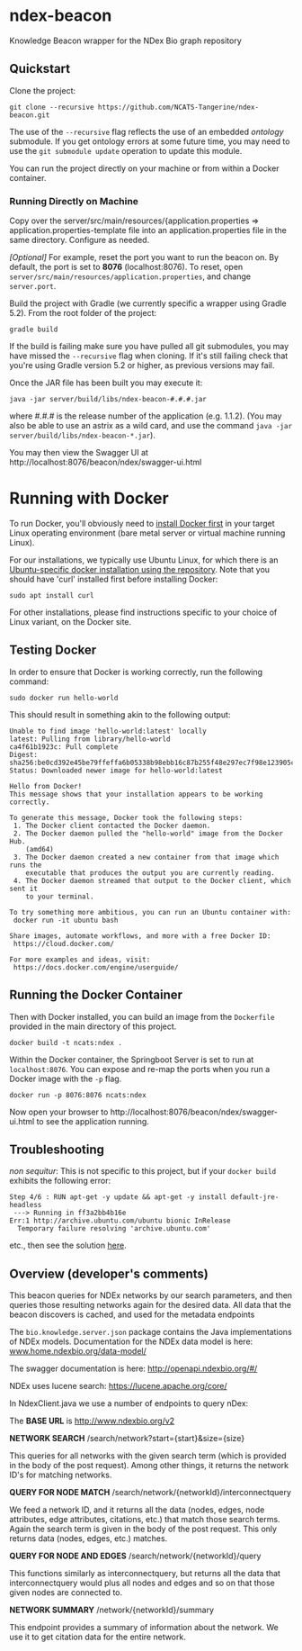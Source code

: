 # ndex-beacon #

Knowledge Beacon wrapper for the NDex Bio graph repository

## Quickstart

Clone the project:

```shell
git clone --recursive https://github.com/NCATS-Tangerine/ndex-beacon.git
```

The use of the `--recursive` flag reflects the use of an embedded *ontology* submodule. If you get ontology errors at 
some future time, you may need to use the `git submodule update` operation to update this module.

You can run the project directly on your machine or from within a Docker container.

### Running Directly on Machine

Copy over the server/src/main/resources/{application.properties => application.properties-template file into an 
application.properties file in the same directory. Configure as needed.

*[Optional]* For example, reset the port you want to run the beacon on. By default, the port is set to 
**8076** (localhost:8076). To reset, open `server/src/main/resources/application.properties`, and change `server.port`.

Build the project with Gradle (we currently specific a wrapper using Gradle 5.2). From the root folder of the project:

```shell
gradle build
```

If the build is failing make sure you have pulled all git submodules, you may have missed the `--recursive` flag when 
cloning. If it's still failing check that you're using Gradle version 5.2 or higher, as previous versions may fail. 

Once the JAR file has been built you may execute it:

```
java -jar server/build/libs/ndex-beacon-#.#.#.jar
```

where *#.#.#* is the release number of the application (e.g. 1.1.2). (You may also be able to use an astrix as a 
wild card, and use the command `java -jar server/build/libs/ndex-beacon-*.jar`).

You may then view the Swagger UI at http://localhost:8076/beacon/ndex/swagger-ui.html

# Running with Docker

To run Docker, you'll obviously need to [install Docker first](https://docs.docker.com/engine/installation/) in your target Linux operating environment (bare metal server or virtual machine running Linux).

For our installations, we typically use Ubuntu Linux, for which there is an [Ubuntu-specific docker installation using the repository](https://docs.docker.com/engine/installation/linux/docker-ce/ubuntu/#install-using-the-repository).
Note that you should have 'curl' installed first before installing Docker:

```
sudo apt install curl
```

For other installations, please find instructions specific to your choice of Linux variant, on the Docker site.

## Testing Docker

In order to ensure that Docker is working correctly, run the following command:

```
sudo docker run hello-world
```

This should result in something akin to the following output:

```
Unable to find image 'hello-world:latest' locally
latest: Pulling from library/hello-world
ca4f61b1923c: Pull complete
Digest: sha256:be0cd392e45be79ffeffa6b05338b98ebb16c87b255f48e297ec7f98e123905c
Status: Downloaded newer image for hello-world:latest

Hello from Docker!
This message shows that your installation appears to be working correctly.

To generate this message, Docker took the following steps:
 1. The Docker client contacted the Docker daemon.
 2. The Docker daemon pulled the "hello-world" image from the Docker Hub.
    (amd64)
 3. The Docker daemon created a new container from that image which runs the
    executable that produces the output you are currently reading.
 4. The Docker daemon streamed that output to the Docker client, which sent it
    to your terminal.

To try something more ambitious, you can run an Ubuntu container with:
 docker run -it ubuntu bash

Share images, automate workflows, and more with a free Docker ID:
 https://cloud.docker.com/

For more examples and ideas, visit:
 https://docs.docker.com/engine/userguide/
```

## Running the Docker Container

Then with Docker installed, you can build an image from the `Dockerfile` provided in the main directory of this project.

```shell
docker build -t ncats:ndex .
```

Within the Docker container, the Springboot Server is set to run at `localhost:8076`. You can expose and re-map the 
ports when you run a Docker image with the `-p` flag.

```shell
docker run -p 8076:8076 ncats:ndex
```

Now open your browser to http://localhost:8076/beacon/ndex/swagger-ui.html to see the application running.

## Troubleshooting

_non sequitur_: This is not specific to this project, but if your `docker build` exhibits the following error:

```
Step 4/6 : RUN apt-get -y update && apt-get -y install default-jre-headless
 ---> Running in ff3a2bb4b16e
Err:1 http://archive.ubuntu.com/ubuntu bionic InRelease
  Temporary failure resolving 'archive.ubuntu.com'
```
etc., then see the solution [here](https://development.robinwinslow.uk/2016/06/23/fix-docker-networking-dns/). 

## Overview (developer's comments)

This beacon queries for NDEx networks by our search parameters, and then queries those resulting networks again for 
the desired data. All data that the beacon discovers is cached, and used for the metadata endpoints

The `bio.knowledge.server.json` package contains the Java implementations of NDEx models. Documentation for the NDEx 
data model is here: www.home.ndexbio.org/data-model/

The swagger documentation is here: http://openapi.ndexbio.org/#/

NDEx uses lucene search: https://lucene.apache.org/core/

In NdexClient.java we use a number of endpoints to query nDex:

The **BASE URL** is http://www.ndexbio.org/v2

**NETWORK SEARCH** /search/network?start={start}&size={size}

This queries for all networks with the given search term (which is provided in the body of the post request). 
Among other things, it returns the network ID's for matching networks.

**QUERY FOR NODE MATCH** /search/network/{networkId}/interconnectquery

We feed a network ID, and it returns all the data (nodes, edges, node attributes, edge attributes, citations, etc.) 
that match those search terms. Again the search term is given in the body of the post request. This only returns data 
(nodes, edges, etc.) matches.

**QUERY FOR NODE AND EDGES** /search/network/{networkId}/query

This functions similarly as interconnectquery, but returns all the data that interconnectquery would plus all nodes 
and edges and so on that those given nodes are connected to.

**NETWORK SUMMARY** /network/{networkId}/summary

This endpoint provides a summary of information about the network. We use it to get citation data for the entire network.
